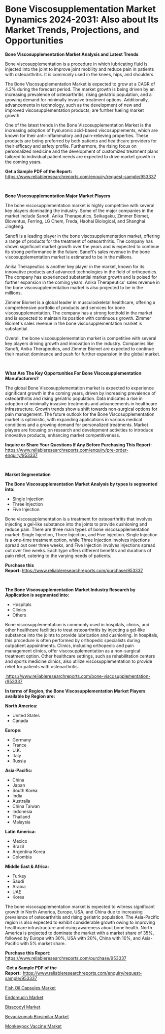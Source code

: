 <p><h1>Bone Viscosupplementation Market Dynamics 2024-2031: Also about Its Market Trends, Projections, and Opportunities</h1></p><p><strong>Bone Viscosupplementation Market Analysis and Latest Trends</strong></p>
<p><p>Bone viscosupplementation is a procedure in which lubricating fluid is injected into the joint to improve joint mobility and reduce pain in patients with osteoarthritis. It is commonly used in the knees, hips, and shoulders.</p><p>The Bone Viscosupplementation Market is expected to grow at a CAGR of 4.2% during the forecast period. The market growth is being driven by an increasing prevalence of osteoarthritis, rising geriatric population, and a growing demand for minimally invasive treatment options. Additionally, advancements in technology, such as the development of new and improved viscosupplementation products, are further fueling market growth.</p><p>One of the latest trends in the Bone Viscosupplementation Market is the increasing adoption of hyaluronic acid-based viscosupplements, which are known for their anti-inflammatory and pain-relieving properties. These products are being preferred by both patients and healthcare providers for their efficacy and safety profile. Furthermore, the rising focus on personalized medicine and the development of customized treatment plans tailored to individual patient needs are expected to drive market growth in the coming years.</p></p>
<p><strong>Get a Sample PDF of the Report:&nbsp;</strong> <a href="https://www.reliableresearchreports.com/enquiry/request-sample/953337">https://www.reliableresearchreports.com/enquiry/request-sample/953337</a></p>
<p>&nbsp;</p>
<p><strong>Bone Viscosupplementation Major Market Players</strong></p>
<p><p>The bone viscosupplementation market is highly competitive with several key players dominating the industry. Some of the major companies in the market include Sanofi, Anika Therapeutics, Seikagaku, Zimmer Biomet, Bioventus, Ferring, LG Chem, Freda, Haohai Biological, and Shanghai Jingfeng.</p><p>Sanofi is a leading player in the bone viscosupplementation market, offering a range of products for the treatment of osteoarthritis. The company has shown significant market growth over the years and is expected to continue its strong performance in the future. Sanofi's sales revenue in the bone viscosupplementation market is estimated to be in the millions.</p><p>Anika Therapeutics is another key player in the market, known for its innovative products and advanced technologies in the field of orthopedics. The company has experienced substantial market growth and is poised for further expansion in the coming years. Anika Therapeutics' sales revenue in the bone viscosupplementation market is also projected to be in the millions.</p><p>Zimmer Biomet is a global leader in musculoskeletal healthcare, offering a comprehensive portfolio of products and services for bone viscosupplementation. The company has a strong foothold in the market and is expected to maintain its position with continuous growth. Zimmer Biomet's sales revenue in the bone viscosupplementation market is substantial.</p><p>Overall, the bone viscosupplementation market is competitive with several key players driving growth and innovation in the industry. Companies like Sanofi, Anika Therapeutics, and Zimmer Biomet are expected to continue their market dominance and push for further expansion in the global market.</p></p>
<p>&nbsp;</p>
<p><strong>What Are The Key Opportunities For Bone Viscosupplementation Manufacturers?</strong></p>
<p><p>The global Bone Viscosupplementation market is expected to experience significant growth in the coming years, driven by increasing prevalence of osteoarthritis and rising geriatric population. Data indicates a rise in adoption of minimally invasive treatments and advancements in healthcare infrastructure. Growth trends show a shift towards non-surgical options for pain management. The future outlook for the Bone Viscosupplementation market is optimistic, with expanding applications in various medical conditions and a growing demand for personalized treatments. Market players are focusing on research and development activities to introduce innovative products, enhancing market competitiveness.</p></p>
<p><strong>Inquire or Share Your Questions If Any Before Purchasing This Report:</strong> <a href="https://www.reliableresearchreports.com/enquiry/pre-order-enquiry/953337">https://www.reliableresearchreports.com/enquiry/pre-order-enquiry/953337</a></p>
<p>&nbsp;</p>
<p><strong>Market Segmentation</strong></p>
<p><strong>The Bone Viscosupplementation Market Analysis by types is segmented into:</strong></p>
<p><ul><li>Single Injection</li><li>Three Injection</li><li>Five Injection</li></ul></p>
<p><p>Bone viscosupplementation is a treatment for osteoarthritis that involves injecting a gel-like substance into the joints to provide cushioning and reduce pain. There are three main types of bone viscosupplementation market: Single Injection, Three Injection, and Five Injection. Single Injection is a one-time treatment option, while Three Injection involves injections spread out over three weeks, and Five Injection involves injections spread out over five weeks. Each type offers different benefits and durations of pain relief, catering to the varying needs of patients.</p></p>
<p><strong>Purchase this Report:&nbsp;</strong><a href="https://www.reliableresearchreports.com/purchase/953337">https://www.reliableresearchreports.com/purchase/953337</a></p>
<p>&nbsp;</p>
<p><strong>The Bone Viscosupplementation Market Industry Research by Application is segmented into:</strong></p>
<p><ul><li>Hospitals</li><li>Clinics</li><li>Others</li></ul></p>
<p><p>Bone viscosupplementation is commonly used in hospitals, clinics, and other healthcare facilities to treat osteoarthritis by injecting a gel-like substance into the joints to provide lubrication and cushioning. In hospitals, this procedure is often performed by orthopedic specialists during outpatient appointments. Clinics, including orthopedic and pain management clinics, offer viscosupplementation as a non-surgical treatment option. Other healthcare settings, such as rehabilitation centers and sports medicine clinics, also utilize viscosupplementation to provide relief for patients with osteoarthritis.</p></p>
<p><a href="https://www.reliableresearchreports.com/bone-viscosupplementation-r953337">&nbsp;https://www.reliableresearchreports.com/bone-viscosupplementation-r953337</a></p>
<p><strong>In terms of Region, the Bone Viscosupplementation Market Players available by Region are:</strong></p>
<p>
    <p> <strong> North America: </strong>
        <ul>
            <li>United States</li>
            <li>Canada</li>
        </ul>
        </p> 
    <p> <strong> Europe: </strong>
        <ul>
            <li>Germany</li>
            <li>France</li>
            <li>U.K.</li>
            <li>Italy</li>
            <li>Russia</li>
        </ul>
        </p> 
    <p> <strong> Asia-Pacific: </strong>
        <ul>
            <li>China</li>
            <li>Japan</li>
            <li>South Korea</li>
            <li>India</li>
            <li>Australia</li>
            <li>China Taiwan</li>
            <li>Indonesia</li>
            <li>Thailand</li>
            <li>Malaysia</li>
        </ul>
        </p> 
    <p> <strong> Latin America: </strong>
        <ul>
            <li>Mexico</li>
            <li>Brazil</li>
            <li>Argentina Korea</li>
            <li>Colombia</li>
        </ul>
        </p> 
    <p> <strong> Middle East & Africa: </strong>
        <ul>
            <li>Turkey</li>
            <li>Saudi</li>
            <li>Arabia</li>
            <li>UAE</li>
            <li>Korea</li>
        </ul>
    </p>
    </p>
<p><p>The bone viscosupplementation market is expected to witness significant growth in North America, Europe, USA, and China due to increasing prevalence of osteoarthritis and rising geriatric population. The Asia-Pacific region is also expected to exhibit considerable growth owing to improving healthcare infrastructure and rising awareness about bone health. North America is projected to dominate the market with a market share of 35%, followed by Europe with 30%, USA with 20%, China with 10%, and Asia-Pacific with 5% market share.</p></p>
<p><strong>Purchase this Report: </strong><a href="https://www.reliableresearchreports.com/purchase/953337">https://www.reliableresearchreports.com/purchase/953337</a></p>
<p>&nbsp;<strong>Get a Sample PDF of the Report:&nbsp;&nbsp;</strong><a href="https://www.reliableresearchreports.com/enquiry/request-sample/953337">https://www.reliableresearchreports.com/enquiry/request-sample/953337</a></p>
<p><strong></strong></p>
<p><p><a href="https://github.com/ochgvvcj16/Market-Research-Report-List-1/blob/main/fish-oil-capsules-market.md">Fish Oil Capsules Market</a></p><p><a href="https://github.com/btwcqfvq34/Market-Research-Report-List-2/blob/main/endomucin-market.md">Endomucin Market</a></p><p><a href="https://github.com/trameciabutler45/Market-Research-Report-List-1/blob/main/bisacodyl-market.md">Bisacodyl Market</a></p><p><a href="https://github.com/sydneyHley85/Market-Research-Report-List-1/blob/main/bevacizumab-biosimilar-market.md">Bevacizumab Biosimilar Market</a></p><p><a href="https://github.com/JosephMorgnlvXXff/Market-Research-Report-List-1/blob/main/monkeypox-vaccine-market.md">Monkeypox Vaccine Market</a></p></p>